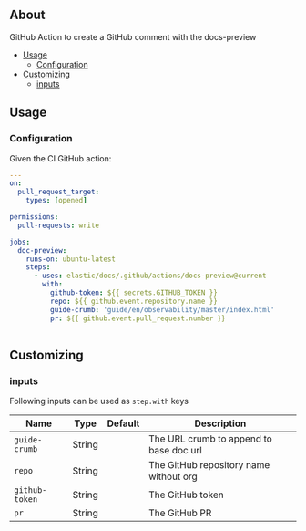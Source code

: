 ## About

GitHub Action to create a GitHub comment with the docs-preview

* [Usage](#usage)
  * [Configuration](#configuration)
* [Customizing](#customizing)
  * [inputs](#inputs)

## Usage

### Configuration

Given the CI GitHub action:

```yaml
---
on:
  pull_request_target:
    types: [opened]

permissions:
  pull-requests: write

jobs:
  doc-preview:
    runs-on: ubuntu-latest
    steps:
      - uses: elastic/docs/.github/actions/docs-preview@current
        with:
          github-token: ${{ secrets.GITHUB_TOKEN }}
          repo: ${{ github.event.repository.name }}
          guide-crumb: 'guide/en/observability/master/index.html'
          pr: ${{ github.event.pull_request.number }}
          
```

## Customizing

### inputs

Following inputs can be used as `step.with` keys

| Name              | Type    | Default                     | Description                             |
|-------------------|---------|-----------------------------|-----------------------------------------|
| `guide-crumb`     | String  |                             | The URL crumb to append to base doc url |
| `repo`            | String  |                             | The GitHub repository name without org  |
| `github-token`    | String  |                             | The GitHub token                        |
| `pr`              | String  |                             | The GitHub PR                           | 
